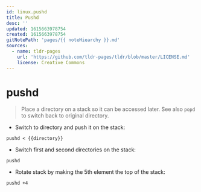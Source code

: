 ```yaml
---
id: linux.pushd
title: Pushd
desc: ''
updated: 1615663978754
created: 1615663978754
gitNotePath: 'pages/{{ noteHiearchy }}.md'
sources:
  - name: tldr-pages
    url: 'https://github.com/tldr-pages/tldr/blob/master/LICENSE.md'
    license: Creative Commons
---
```

# pushd

> Place a directory on a stack so it can be accessed later.
> See also `popd` to switch back to original directory.

- Switch to directory and push it on the stack:

`pushd < {{directory}}`

- Switch first and second directories on the stack:

`pushd`

- Rotate stack by making the 5th element the top of the stack:

`pushd +4`

